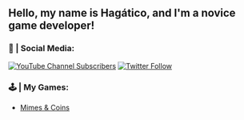 ## Hello, my name is Hagático, and I'm a novice game developer!

### 👥 | Social Media:

[![YouTube Channel Subscribers](https://img.shields.io/youtube/channel/subscribers/UCEUakD9m9T_xQlpfjNaZkWg?label=Youtube&logo=Youtube&logoColor=red&style=for-the-badge)](https://www.youtube.com/channel/UCEUakD9m9T_xQlpfjNaZkWg?sub_confirmation=1)
[![Twitter Follow](https://img.shields.io/twitter/follow/Hagatico?color=1DA1F2&logo=Twitter&style=for-the-badge)](https://twitter.com/intent/follow?original_referer=https%3A%2F%2Fgithub.com%2FcodeSTACKr&screen_name=Hagatico)

### 🕹️ | My Games:

- [Mimes & Coins](https://hagatico.itch.io/mimes-and-coins)

